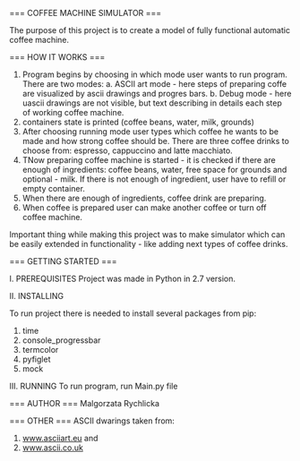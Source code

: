 === COFFEE MACHINE SIMULATOR ===

The purpose of this project is to create a model of fully functional automatic coffee machine. 

=== HOW IT WORKS ===
1. Program begins by choosing in which mode user wants to run program. 
    There are two modes:
    a. ASCII art mode - here steps of preparing coffe are visualized by ascii drawings and progres bars. 
    b. Debug mode - here uascii drawings are not visible, but text describing in details each step of working coffee machine. 
2. containers state is printed (coffee beans, water, milk, grounds)
3. After choosing running mode user types which coffee he wants to be made and how strong coffee should be. 
    There are three coffee drinks to choose from: espresso, cappuccino and latte macchiato.
4. TNow preparing coffee machine is started - it is checked if there are enough of ingredients: coffee beans, water, 
free space for grounds and optional - milk. 
If there is not enough of ingredient, user have to refill or empty container. 
5. When there are enough of ingredients, coffee drink are preparing. 
6. When coffee is prepared user can make another coffee or turn off coffee machine. 

Important thing while making this project was to make simulator which can be easily extended in functionality - like adding next 
types of coffee drinks. 

=== GETTING STARTED ===

I. PREREQUISITES
  Project was made in Python in 2.7 version. 

II. INSTALLING

  To run project there is needed to install several packages from pip: 
  1. time
  2. console_progressbar
  3. termcolor
  4. pyfiglet
  5. mock
  
III. RUNNING 
To run program, run Main.py file
  
=== AUTHOR === 
Malgorzata Rychlicka

=== OTHER === 
ASCII dwarings taken from:
1. www.asciiart.eu and
2. www.ascii.co.uk

